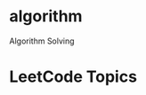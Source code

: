 # algorithm
Algorithm Solving

<!---LeetCode Topics Start-->
# LeetCode Topics

<!---LeetCode Topics End-->
